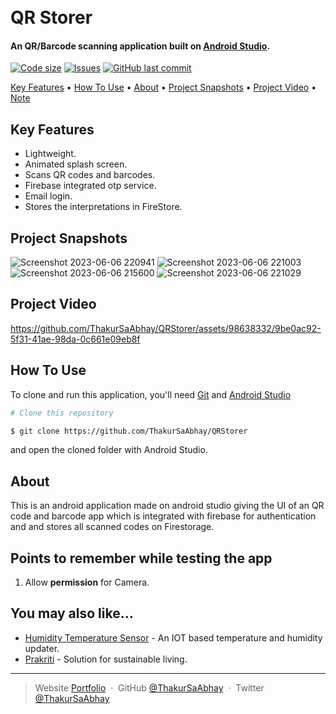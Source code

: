 
<h1>
  <br>
  QR Storer
  <br>
</h1>

<h4 >An QR/Barcode scanning application built on <a href="https://developer.android.com/studio/" target="_blank">Android Studio</a>.</h4>

  [![Code size](https://img.shields.io/github/languages/code-size/ThakurSaAbhay/QRStorer?style=for-the-badge)](https://github.com/ThakurSaAbhay/Buzznews)
  [![Issues](https://img.shields.io/github/issues/ThakurSaAbhay/QRStorer?style=for-the-badge&label=Issues)](https://github.com/ThakurSaAbhay/Buzznews)
  [![GitHub last commit](https://img.shields.io/github/last-commit/ThakurSaAbhay/QRStorer?style=for-the-badge&logo=git)](https://github.com/Apurva-tech/) 

<p>
  <a href="#key-features">Key Features</a> •
  <a href="#how-to-use">How To Use</a> •
  <a href="#about">About</a> •
  <a href="#project-snapshots">Project Snapshots</a> •
  <a href="#project-video">Project Video</a> •
  <a href="#points-to-remember-while-testing-the-app">Note</a> 
</p>

## Key Features

* Lightweight.
* Animated splash screen.
* Scans QR codes and barcodes.
* Firebase integrated otp service.
* Email login.
* Stores the interpretations in FireStore.

## Project Snapshots



![Screenshot 2023-06-06 220941](https://github.com/ThakurSaAbhay/QRStorer/assets/98638332/5f961e82-55de-453f-95a8-284fd5bc508e)
![Screenshot 2023-06-06 221003](https://github.com/ThakurSaAbhay/QRStorer/assets/98638332/da01488b-1b30-43e2-887b-ce7e5bceb223)
![Screenshot 2023-06-06 215600](https://github.com/ThakurSaAbhay/QRStorer/assets/98638332/bcc248ac-c015-495f-a950-964b4b28b156)
![Screenshot 2023-06-06 221029](https://github.com/ThakurSaAbhay/QRStorer/assets/98638332/dd6aaff5-6a5e-4a96-9879-e0eb53e18633)

## Project Video



https://github.com/ThakurSaAbhay/QRStorer/assets/98638332/9be0ac92-5f31-41ae-98da-0c661e09eb8f



## How To Use

To clone and run this application, you'll need [Git](https://git-scm.com) and [Android Studio](https://developer.android.com/studio/) 

```bash
# Clone this repository

$ git clone https://github.com/ThakurSaAbhay/QRStorer

```
and open the cloned folder with Android Studio.

## About

This is an android application made on android studio giving the UI of an QR code and barcode app which is integrated with firebase for authentication and and stores all scanned codes on Firestorage.

## Points to remember while testing the app

1. Allow **permission** for Camera.


## You may also like...

- [Humidity Temperature Sensor](https://github.com/ThakurSaAbhay/Humidity-Temperature-Sensor) - An IOT based temperature and humidity updater.
- [Prakriti](https://github.com/ThakurSaAbhay/Prakriti) - Solution for sustainable living.



---

> Website [Portfolio](https://thakursaabhay.github.io/Portfolio/) &nbsp;&middot;&nbsp;
> GitHub [@ThakurSaAbhay](https://github.com/ThakurSaAbhay) &nbsp;&middot;&nbsp;
> Twitter [@ThakurSaAbhay](https://twitter.com/ThakurSaAbhay)


